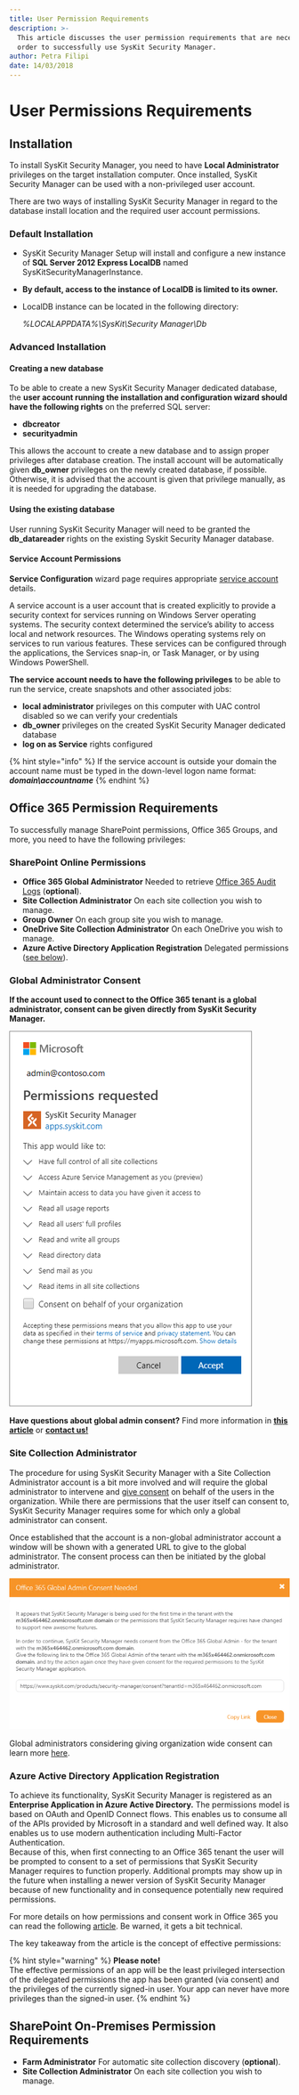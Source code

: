 ```yaml
---
title: User Permission Requirements
description: >-
  This article discusses the user permission requirements that are necessary in
  order to successfully use SysKit Security Manager.
author: Petra Filipi
date: 14/03/2018
---
```


# User Permissions Requirements

## Installation

To install SysKit Security Manager, you need to have **Local Administrator** privileges on the target installation computer. Once installed, SysKit Security Manager can be used with a non-privileged user account.

There are two ways of installing SysKit Security Manager in regard to the database install location and the required user account permissions.

### Default Installation

* SysKit Security Manager Setup will install and configure a new instance of **SQL Server 2012 Express LocalDB** named SysKitSecurityManagerInstance.
* **By default, access to the instance of LocalDB is limited to its owner.**
* LocalDB instance can be located in the following directory:

  _%LOCALAPPDATA%\SysKit\Security Manager\Db_

### Advanced Installation

#### Creating a new database

To be able to create a new SysKit Security Manager dedicated database, the **user account running the installation and configuration wizard should have the following rights** on the preferred SQL server:

* **dbcreator**
* **securityadmin**

This allows the account to create a new database and to assign proper privileges after database creation. The install account will be automatically given **db\_owner** privileges on the newly created database, if possible. Otherwise, it is advised that the account is given that privilege manually, as it is needed for upgrading the database.

#### Using the existing database

User running SysKit Security Manager will need to be granted the **db\_datareader** rights on the existing Syskit Security Manager database.

#### Service Account Permissions

**Service Configuration** wizard page requires appropriate [service account](https://docs.microsoft.com/en-us/windows/security/identity-protection/access-control/service-accounts) details.

A service account is a user account that is created explicitly to provide a security context for services running on Windows Server operating systems. The security context determined the service’s ability to access local and network resources. The Windows operating systems rely on services to run various features. These services can be configured through the applications, the Services snap-in, or Task Manager, or by using Windows PowerShell.

**The service account needs to have the following privileges** to be able to run the service, create snapshots and other associated jobs:

* **local administrator** privileges on this computer with UAC control disabled so we can verify your credentials
* **db\_owner** privileges on the created SysKit Security Manager dedicated database
* **log on as Service** rights configured

{% hint style="info" %}
If the service account is outside your domain the account name must be typed in the down-level logon name format: _**domain\accountname**_
{% endhint %}

## Office 365 Permission Requirements

To successfully manage SharePoint permissions, Office 365 Groups, and more, you need to have the following privileges:

### SharePoint Online Permissions

* **Office 365 Global Administrator** Needed to retrieve [Office 365 Audit Logs](../how-to/connect-to-office-365.md#audit-logs) \(**optional**\).
* **Site Collection Administrator** On each site collection you wish to manage.
* **Group Owner** On each group site you wish to manage.
* **OneDrive Site Collection Administrator** On each OneDrive you wish to manage.
* **Azure Active Directory Application Registration** Delegated permissions \([see below](user-permissions-requirements.md#azure-active-directory-application-registration)\).

### Global Administrator Consent

**If the account used to connect to the Office 365 tenant is a global administrator, consent can be given directly from SysKit Security Manager.**

![Global Administrator Consent](../.gitbook/assets/admin-contoso.png)

**Have questions about global admin consent?** Find more information in [**this article**](global-admin-consent.md) or [**contact us!**](https://www.syskit.com/contact-us/)

### Site Collection Administrator

The procedure for using SysKit Security Manager with a Site Collection Administrator account is a bit more involved and will require the global administrator to intervene and [give consent](global-admin-consent.md) on behalf of the users in the organization. While there are permissions that the user itself can consent to, SysKit Security Manager requires some for which only a global administrator can consent.

Once established that the account is a non-global administrator account a window will be shown with a generated URL to give to the global administrator. The consent process can then be initiated by the global administrator.

![Office 365 Global Admin Consent Needed ](../.gitbook/assets/office-365-global-admin-consent-needed.png)

Global administrators considering giving organization wide consent can learn more [here](global-admin-consent.md).

### Azure Active Directory Application Registration

To achieve its functionality, SysKit Security Manager is registered as an **Enterprise Application in Azure Active Directory.** The permissions model is based on OAuth and OpenID Connect flows. This enables us to consume all of the APIs provided by Microsoft in a standard and well defined way. It also enables us to use modern authentication including Multi-Factor Authentication.  
Because of this, when first connecting to an Office 365 tenant the user will be prompted to consent to a set of permissions that SysKit Security Manager requires to function properly. Additional prompts may show up in the future when installing a newer version of SysKit Security Manager because of new functionality and in consequence potentially new required permissions.

For more details on how permissions and consent work in Office 365 you can read the following [article](https://docs.microsoft.com/en-us/azure/active-directory/develop/v2-permissions-and-consent). Be warned, it gets a bit technical.

The key takeaway from the article is the concept of effective permissions:

{% hint style="warning" %}
**Please note!**  
The effective permissions of an app will be the least privileged intersection of the delegated permissions the app has been granted \(via consent\) and the privileges of the currently signed-in user. Your app can never have more privileges than the signed-in user.
{% endhint %}

## SharePoint On-Premises Permission Requirements

* **Farm Administrator** For automatic site collection discovery \(**optional**\).
* **Site Collection Administrator** On each site collection you wish to manage.

